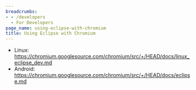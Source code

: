 ```yaml
---
breadcrumbs:
- - /developers
  - For Developers
page_name: using-eclipse-with-chromium
title: Using Eclipse with Chromium
---
```


*   Linux:
            <https://chromium.googlesource.com/chromium/src/+/HEAD/docs/linux_eclipse_dev.md>
*   Android:
            <https://chromium.googlesource.com/chromium/src/+/HEAD/docs/eclipse.md>